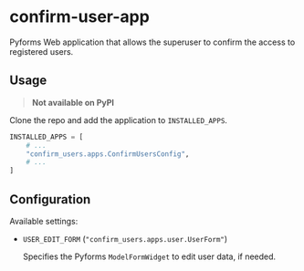 # confirm-user-app

Pyforms Web application that allows the superuser to confirm the access to registered users.


## Usage

> **Not available on PyPI**

Clone the repo and add the application to `INSTALLED_APPS`.

```python
INSTALLED_APPS = [
    # ...
    "confirm_users.apps.ConfirmUsersConfig",
    # ...
]
```

## Configuration

Available settings:

- `USER_EDIT_FORM` (`"confirm_users.apps.user.UserForm"`)

	Specifies the Pyforms `ModelFormWidget` to edit user data, if needed.
